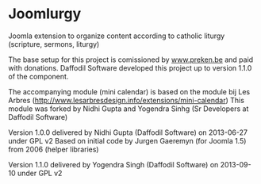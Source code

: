 Joomlurgy
=========
Joomla extension to organize content according to catholic liturgy (scripture, sermons, liturgy)

The base setup for this project is comissioned by www.preken.be and paid with donations.
Daffodil Software developed this project up to version 1.1.0 of the component.

The accompanying module (mini calendar) is based on the module bij Les Arbres (http://www.lesarbresdesign.info/extensions/mini-calendar)
This module was forked by Nidhi Gupta and Yogendra Sinhg (Sr Developers at Daffodil Software)


Version 1.0.0 delivered by Nidhi Gupta (Daffodil Software) on 2013-06-27 under GPL v2
Based on initial code by Jurgen Gaeremyn (for Joomla 1.5) from 2006 (helper libraries)

Version 1.1.0 delivered by Yogendra Singh (Daffodil Software) on 2013-09-10 under GPL v2

